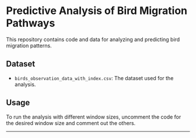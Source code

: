 # Predictive Analysis of Bird Migration Pathways

This repository contains code and data for analyzing and predicting bird migration patterns.

## Dataset

- `birds_observation_data_with_index.csv`: The dataset used for the analysis.

## Usage

To run the analysis with different window sizes, uncomment the code for the desired window size and comment out the others.

---
